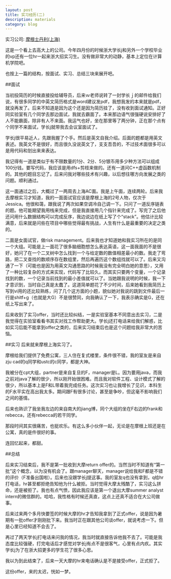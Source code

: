 ```yaml
---
layout: post
title: 实习经历(二)
description: materials
category: blog
---
```


实习公司: [摩根士丹利(上海)](http://www.morganstanley.com/)

这是一个看上去高大上的公司。今年四月份的时候浙大学长j和另外一个学校毕业的vp还有一位hr一起来浙大招实习生。没有做非常大的动静，基本上定位在计算机学院吧。

也按上一篇的结构，按面试、实习、总结三块来展开吧。

##面试

当初投简历的时候直接投给辅导员，后来ｗ老师说转了一封学长ｊ的邮件给我们说，有很多同学的中英文简历格式是word建议发pdf，我想我发的本来就是pdf，就没再发了。后来不知道是因为这个还是因为简历挂了，没有收到面试通知。正好同实验室有几个同学去那边面试，我就去霸面了。本来那边语气很强硬说安排好了人不能霸面，除非有人不来面。我运气也好，坐在那里等了两分钟，正在那个点有个同学不来面试，学长j就带我去会议室面试了。

学长j很平易近人，先跟我握了个手。然后是英文自我介绍。后面的题都是用英文表述。我英文不是很好，而且很久没说英文了，支支吾吾的，不过技术面很多可以是用代码和划出来来表达。

我记得有一道是类似于有不限数量的1分、2分、5分银币用多少种方法可以组成100分钱。要写代码，我应该是用dfs+剪枝来做的。还有一道问C++虚函数机制的。其他的题目忘记了。后来问我对哪些技术有兴趣，以后想往哪方向发展之类的问题。顺利通过。

这一面通过之后，大概过了一两周去上海AC面。我是上午面，连续两轮。后来我去摩根实习才知道，我的一面面试官应该是摩根上海的2号人物，仅次于Jessica。他很和蔼，跟我说了两次如果空调冷自己调一下。只问了一道反序链表的题。他可能期望我用栈来完成，但是我直接用几个指针来完成了。写完了之后他还问用什么数据结构可以完成反序，我边说边在纸上写了个“stack”。他估计比较满意，后来就是问些在项目中哪些觉得最有挑战，人生有什么是最重要的决定之类的。

二面是女面试官，做risk management。后来我也才知道她和我实习所在的是同一个大组。可能是上一面花了很多脑细胞想怎么表达英语，这一面我面的不是很好，她问了在一个二叉树中怎么找到一个与给定数的数值相差最小的数。我走了弯路，把二叉查找的数顺序存在数组里，然后再遍历这个数组找就可以了。后来又沟通了一下（可能也是因为用英文沟通思路的时候我没有完全明白她的意思），又用了一种比较复杂的方式来实现，代码写了比较久。而其实只要两个变量，一个记录找到的数，一个记录当前找到的最小差值就可以了。当她跟我说明的时候，我一下才意识到，当时自己真是太蠢了。这道简单题花了不少时间，后来她看到我简历上写到vi用的还比较熟练，问了几个这方面的小题，貌似她对我说的跳到文件最后一行是shitf+g（也就是大G）不是很赞同，向我确认了一下，我表示确实是G，还在纸上写出来了。

后来收到了实习offer，当时还比较纠结，一是实验室基本不同意出去实习，二是我觉得在实验室看看书其实对找工作帮助更大。学长j还打电话来给我们解惑，比如实习后能不能拿到offer之类的，后来实习结束后也是这个问题给我非常大的苦恼。

##实习
后来就来摩根上海实习了。

摩根给我们提供了免费公寓，三人住在复式楼里，条件很不错，我的室友是来自zju cad的q同学和ustc的c同学，都是大神。

我被分在cpt大组，partner是来自复旦的F，manager是L。因为要用java，而我之前对java了解的很少，所以刚开始很困难。而且我对软件工程、设计模式了解的很少，所以基本上是F和L带着我完成任务。这次实习也让我增长了见识，本科生的F水平实在高出我太多。期间跟F有很多讨论，甚至是争吵，但这毫不影响我们之间的基情。

后来也熟识了我坐我左边的来自南大的jiang博，同个大组的坐在F右边的frank和rebecca，还有rebecca的若干同学。

那段时间其实很痛苦，也挺欢乐。有这么多小伙伴一起，无论是在摩根上班还是在公寓，真的是件很好的事。

连回忆起来，都甜。

##总结

后来实习结束后，我不是第一批收到大摩return offer的。当然当时不知道有“第一批”这个概念，以为没有机会了。跟manager聊天，manager说给我和F都是不错的评价（F准备出国啦）。后来也没跟学长j提这事。我的室友q也没有拿到，q给hr打电话，hr甚至都拒绝告知他为什么被拒。当时觉得大摩太残酷了，实习这么拼命，还是被拒了。我也有点气愤，因此我应该是第一个退出大摩summer analyst  intern的微信群的。哈哈，我性格有时候还真直，这点上还真不适合在大公司做事。

后来过来两个多月快要签的时候大摩的hr才告知我拿到了正式offer，说是因为暑期有一批offer才刚刚批下来。我当时正在跟其他公司谈offer，就说考虑一下。但是心里已经知道不会去了。

再过了两天学长j打电话来问我的情况，我当时就直接告诉他我不去了。可能是我态度比较强硬，打完电话后才感觉对学长j有点不是很客气，心里有点内疚。其实学长j为了在浙大招更多的学生花了很多心思。

我以为到此结束了，后来一天大摩的hr来电话确认是不是接受offer，正式拒了。

这份offer，来的太迟，恍如一梦。
